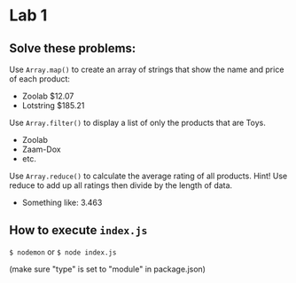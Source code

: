 # Lab 1

## Solve these problems: 

Use `Array.map()` to create an array of strings that show the name and price of each product: 

- Zoolab $12.07
- Lotstring $185.21

Use `Array.filter()` to display a list of only the products that are Toys.

- Zoolab
- Zaam-Dox
- etc.

Use `Array.reduce()` to calculate the average rating of all products. Hint! Use reduce to add up all ratings then divide by the length of data. 

- Something like: 3.463

## How to execute `index.js`

`$ nodemon` or `$ node index.js`

(make sure "type" is set to "module" in package.json)
